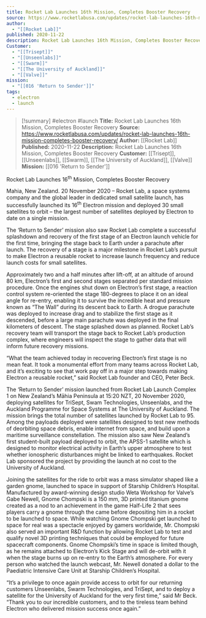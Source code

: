 ```yaml
---
title: Rocket Lab Launches 16th Mission, Completes Booster Recovery
source: https://www.rocketlabusa.com/updates/rocket-lab-launches-16th-mission-completes-booster-recovery/
author:
  - "[[Rocket Lab]]"
published: 2020-11-22
description: Rocket Lab Launches 16th Mission, Completes Booster Recovery
Customer:
  - "[[Trisept]]"
  - "[[Unseenlabs]]"
  - "[[Swarm]]"
  - "[[The University of Auckland]]"
  - "[[Valve]]"
mission:
  - "[[016 'Return to Sender']]"
tags:
  - electron
  - launch
---
```

>[!summary]
#electron #launch
**Title:** Rocket Lab Launches 16th Mission, Completes Booster Recovery
**Source:** https://www.rocketlabusa.com/updates/rocket-lab-launches-16th-mission-completes-booster-recovery/
**Author:** [[Rocket Lab]]
**Published:** 2020-11-22
**Description:** Rocket Lab Launches 16th Mission, Completes Booster Recovery
**Customer:** [[Trisept]], [[Unseenlabs]], [[Swarm]], [[The University of Auckland]], [[Valve]]
**Mission:** [[016 'Return to Sender']]

Rocket Lab Launches 16<sup>th</sup> Mission, Completes Booster Recovery 

Mahia, New Zealand. 20 November 2020 – Rocket Lab, a space systems company and the global leader in dedicated small satellite launch, has successfully launched its 16<sup>th</sup> Electron mission and deployed 30 small satellites to orbit – the largest number of satellites deployed by Electron to date on a single mission.

The ‘Return to Sender’ mission also saw Rocket Lab complete a successful splashdown and recovery of the first stage of an Electron launch vehicle for the first time, bringing the stage back to Earth under a parachute after launch. The recovery of a stage is a major milestone in Rocket Lab’s pursuit to make Electron a reusable rocket to increase launch frequency and reduce launch costs for small satellites.

Approximately two and a half minutes after lift-off, at an altitude of around 80 km, Electron’s first and second stages separated per standard mission procedure. Once the engines shut down on Electron’s first stage, a reaction control system re-oriented the stage 180-degrees to place it on an ideal angle for re-entry, enabling it to survive the incredible heat and pressure known as “The Wall” during its descent back to Earth. A drogue parachute was deployed to increase drag and to stabilize the first stage as it descended, before a large main parachute was deployed in the final kilometers of descent. The stage splashed down as planned. Rocket Lab’s recovery team will transport the stage back to Rocket Lab’s production complex, where engineers will inspect the stage to gather data that will inform future recovery missions. 

“What the team achieved today in recovering Electron’s first stage is no mean feat. It took a monumental effort from many teams across Rocket Lab, and it’s exciting to see that work pay off in a major step towards making Electron a reusable rocket,” said Rocket Lab founder and CEO, Peter Beck.

The ‘Return to Sender’ mission launched from Rocket Lab Launch Complex 1 on New Zealand’s Māhia Peninsula at 15:20 NZT, 20 November 2020, deploying satellites for TriSept, Swam Technologies, Unseenlabs, and the Auckland Programme for Space Systems at The University of Auckland. The mission brings the total number of satellites launched by Rocket Lab to 95. Among the payloads deployed were satellites designed to test new methods of deorbiting space debris, enable internet from space, and build upon a maritime surveillance constellation. The mission also saw New Zealand’s first student-built payload deployed to orbit, the APSS-1 satellite which is designed to monitor electrical activity in Earth’s upper atmosphere to test whether ionospheric disturbances might be linked to earthquakes. Rocket Lab sponsored the project by providing the launch at no cost to the University of Auckland.

Joining the satellites for the ride to orbit was a mass simulator shaped like a garden gnome, launched to space in support of Starship Children’s Hospital. Manufactured by award-winning design studio Weta Workshop for Valve’s Gabe Newell, Gnome Chompski is a 150 mm, 3D printed titanium gnome created as a nod to an achievement in the game Half-Life 2 that sees players carry a gnome through the came before depositing him in a rocket to be launched to space. While watching Gnome Chompski get launched to space for real was a spectacle enjoyed by gamers worldwide, Mr. Chompski also served an important R&D function by allowing Rocket Lab to test and qualify novel 3D printing techniques that could be employed for future spacecraft components. Gnome Chompski’s time in space is limited though, as he remains attached to Electron’s Kick Stage and will de-orbit with it when the stage burns up on re-entry to the Earth’s atmosphere. For every person who watched the launch webcast, Mr. Newell donated a dollar to the Paediatric Intensive Care Unit at Starship Children’s Hospital. 

“It’s a privilege to once again provide access to orbit for our returning customers Unseenlabs, Swarm Technologies, and TriSept, and to deploy a satellite for the University of Auckland for the very first time,” said Mr Beck. “Thank you to our incredible customers, and to the tireless team behind Electron who delivered mission success once again.”